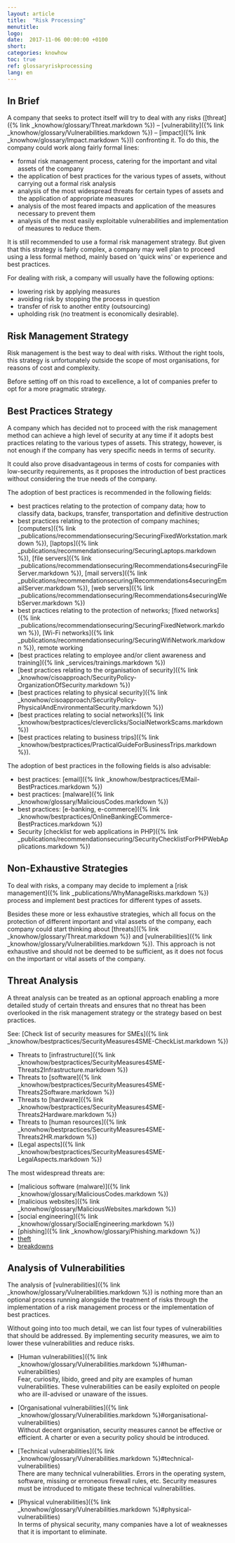 ```yaml
---
layout: article
title:  "Risk Processing"
menutitle:
logo:
date:  2017-11-06 00:00:00 +0100
short:
categories: knowhow
toc: true
ref: glossaryriskprocessing
lang: en
---
```


## In Brief
A company that seeks to protect itself will try to deal with any risks ([threat]({% link _knowhow/glossary/Threat.markdown %}) – [vulnerability]({% link _knowhow/glossary/Vulnerabilities.markdown %}) – [impact]({% link _knowhow/glossary/Impact.markdown %})) confronting it. To do this, the company could work along fairly formal lines:

* formal risk management process, catering for the important and vital assets of the company
* the application of best practices for the various types of assets, without carrying out a formal risk analysis
* analysis of the most widespread threats for certain types of assets and the application of appropriate measures
* analysis of the most feared impacts and application of the measures necessary to prevent them
* analysis of the most easily exploitable vulnerabilities and implementation of measures to reduce them.

It is still recommended to use a formal risk management strategy. But given that this strategy is fairly complex, a company may well plan to proceed using a less formal method, mainly based on 'quick wins' or experience and best practices.

For dealing with risk, a company will usually have the following options:

* lowering risk by applying measures
* avoiding risk by stopping the process in question
* transfer of risk to another entity (outsourcing)
* upholding risk (no treatment is economically desirable).

## Risk Management Strategy
Risk management is the best way to deal with risks. Without the right tools, this strategy is unfortunately outside the scope of most organisations, for reasons of cost and complexity.

Before setting off on this road to excellence, a lot of companies prefer to opt for a more pragmatic strategy.

## Best Practices Strategy
A company which has decided not to proceed with the risk management method can achieve a high level of security at any time if it adopts best practices relating to the various types of assets. This strategy, however, is not enough if the company has very specific needs in terms of security.

It could also prove disadvantageous in terms of costs for companies with low-security requirements, as it proposes the introduction of best practices without considering the true needs of the company.

The adoption of best practices is recommended in the following fields:

* best practices relating to the protection of company data; how to classify data, backups, transfer, transportation and definitive destruction
* best practices relating to the protection of company machines; [computers]({% link _publications/recommendationsecuring/SecuringFixedWorkstation.markdown %}), [laptops]({% link _publications/recommendationsecuring/SecuringLaptops.markdown %}), [file servers]({% link _publications/recommendationsecuring/Recommendations4securingFileServer.markdown %}), [mail servers]({% link _publications/recommendationsecuring/Recommendations4securingEmailServer.markdown %}), [web servers]({% link _publications/recommendationsecuring/Recommendations4securingWebServer.markdown %})
* best practices relating to the protection of networks; [fixed networks]({% link _publications/recommendationsecuring/SecuringFixedNetwork.markdown %}), [Wi-Fi networks]({% link _publications/recommendationsecuring/SecuringWifiNetwork.markdown %}), remote working
* [best practices relating to employee and/or client awareness and training]({% link _services/trainings.markdown %})
* [best practices relating to the organisation of security]({% link _knowhow/cisoapproach/SecurityPolicy-OrganizationOfSecurity.markdown %})
* [best practices relating to physical security]({% link _knowhow/cisoapproach/SecurityPolicy-PhysicalAndEnvironmentalSecurity.markdown %})
* [best practices relating to social networks]({% link _knowhow/bestpractices/cleverclicks/SocialNetworkScams.markdown %})
* [best practices relating to business trips]({% link _knowhow/bestpractices/PracticalGuideForBusinessTrips.markdown %}).

The adoption of best practices in the following fields is also advisable:

* best practices: [email]({% link _knowhow/bestpractices/EMail-BestPractices.markdown %})
* best practices: [malware]({% link _knowhow/glossary/MaliciousCodes.markdown %})
* best practices: [e-banking, e-commerce]({% link _knowhow/bestpractices/OnlineBankingECommerce-BestPractices.markdown %})
* Security [checklist for web applications in PHP]({% link _publications/recommendationsecuring/SecurityChecklistForPHPWebApplications.markdown %})

## Non-Exhaustive Strategies
To deal with risks, a company may decide to implement a [risk management]({% link _publications/WhyManageRisks.markdown %}) process and implement best practices for different types of assets.

Besides these more or less exhaustive strategies, which all focus on the protection of different important and vital assets of the company, each company could start thinking about [threats]({% link _knowhow/glossary/Threat.markdown %}) and [vulnerabilities]({% link _knowhow/glossary/Vulnerabilities.markdown %}). This approach is not exhaustive and should not be deemed to be sufficient, as it does not focus on the important or vital assets of the company.

## Threat Analysis
A threat analysis can be treated as an optional approach enabling a more detailed study of certain threats and ensures that no threat has been overlooked in the risk management strategy or the strategy based on best practices.

See: [Check list of security measures for SMEs]({% link _knowhow/bestpractices/SecurityMeasures4SME-CheckList.markdown %})

* Threats to [infrastructure]({% link _knowhow/bestpractices/SecurityMeasures4SME-Threats2Infrastructure.markdown %})
* Threats to [software]({% link _knowhow/bestpractices/SecurityMeasures4SME-Threats2Software.markdown %})
* Threats to [hardware]({% link _knowhow/bestpractices/SecurityMeasures4SME-Threats2Hardware.markdown %})
* Threats to [human resources]({% link _knowhow/bestpractices/SecurityMeasures4SME-Threats2HR.markdown %})
* [Legal aspects]({% link _knowhow/bestpractices/SecurityMeasures4SME-LegalAspects.markdown %})

The most widespread threats are:

* [malicious software (malware)]({% link _knowhow/glossary/MaliciousCodes.markdown %})
* [malicious websites]({% link _knowhow/glossary/MaliciousWebsites.markdown %})
* [social engineering]({% link _knowhow/glossary/SocialEngineering.markdown %})
* [phishing]({% link _knowhow/glossary/Phishing.markdown %})
* [theft](-)
* [breakdowns](-)

## Analysis of Vulnerabilities

The analysis of [vulnerabilities]({% link _knowhow/glossary/Vulnerabilities.markdown %}) is nothing more than an optional process running alongside the treatment of risks through the implementation of a risk management process or the implementation of best practices.

Without going into too much detail, we can list four types of vulnerabilities that should be addressed. By implementing security measures, we aim to lower these vulnerabilities and reduce risks.

* [Human vulnerabilities]({% link _knowhow/glossary/Vulnerabilities.markdown %}#human-vulnerabilities)<br />
  Fear, curiosity, libido, greed and pity are examples of human vulnerabilities. These vulnerabilities can be easily exploited on people who are ill-advised or unaware of the issues.

* [Organisational vulnerabilities]({% link _knowhow/glossary/Vulnerabilities.markdown %}#organisational-vulnerabilities)<br />
  Without decent organisation, security measures cannot be effective or efficient. A charter or even a security policy should be introduced.

* [Technical vulnerabilities]({% link _knowhow/glossary/Vulnerabilities.markdown %}#technical-vulnerabilities)<br />
  There are many technical vulnerabilities. Errors in the operating system, software, missing or erroneous firewall rules, etc. Security measures must be introduced to mitigate these technical vulnerabilities.

* [Physical vulnerabilities]({% link _knowhow/glossary/Vulnerabilities.markdown %}#physical-vulnerabilities)<br />
  In terms of physical security, many companies have a lot of weaknesses that it is important to eliminate.
